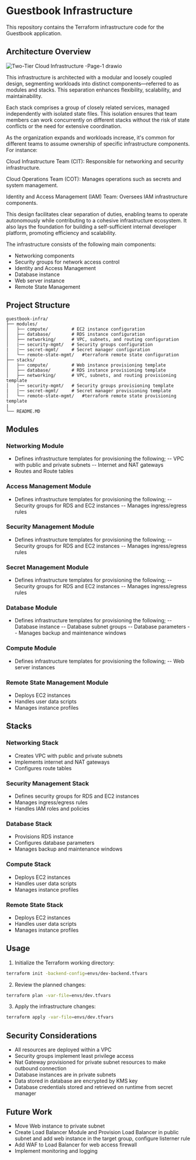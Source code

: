 # Guestbook Infrastructure

This repository contains the Terraform infrastructure code for the Guestbook application.

## Architecture Overview

![Two-Tier Cloud Infrastructure -Page-1 drawio](https://github.com/user-attachments/assets/d92a2657-c4d7-4ab7-865a-d84066956dfb)

This infrastructure is architected with a modular and loosely coupled design, segmenting workloads into distinct components—referred to as modules and stacks. This separation enhances flexibility, scalability, and maintainability.​

Each stack comprises a group of closely related services, managed independently with isolated state files. This isolation ensures that team members can work concurrently on different stacks without the risk of state conflicts or the need for extensive coordination.​

As the organization expands and workloads increase, it's common for different teams to assume ownership of specific infrastructure components. For instance:​

Cloud Infrastructure Team (CIT): Responsible for networking and security infrastructure.

Cloud Operations Team (COT): Manages operations such as secrets and system management.

Identity and Access Management (IAM) Team: Oversees IAM infrastructure components.​

This design facilitates clear separation of duties, enabling teams to operate autonomously while contributing to a cohesive infrastructure ecosystem. It also lays the foundation for building a self-sufficient internal developer platform, promoting efficiency and scalability.

The infrastructure consists of the following main components:

- Networking components
- Security groups for network access control
- Identity and Access Management
- Database instance
- Web server instance
- Remote State Management

## Project Structure

```
guestbook-infra/
├── modules/
│   ├── compute/         # EC2 instance configuration
│   ├── database/        # RDS instance configuration
│   ├── networking/      # VPC, subnets, and routing configuration
│   |── security-mgmt/   # Security groups configuration
|   |── secret-mgmt/     # Secret manager configuration
│   └── remote-state-mgmt/   #terraform remote state configuration
├── stacks/
│   ├── compute/         # Web instance provisioning template
│   ├── database/        # RDS instance provisioning template
│   ├── networking/      # VPC, subnets, and routing provisioning template
│   |── security-mgmt/   # Security groups provisioning template
|   |── secret-mgmt/     # Secret manager provisioning template
│   └── remote-state-mgmt/   #terraform remote state provisioning template
|
└── README.MD
```

## Modules

### Networking Module

- Defines infrastructure templates for provisioning the following;
-- VPC with public and private subnets
-- Internet and NAT gateways
- Routes and Route tables

### Access Management Module

- Defines infrastructure templates for provisioning the following;
-- Security groups for RDS and EC2 instances
-- Manages ingress/egress rules

### Security Management Module

- Defines infrastructure templates for provisioning the following;
-- Security groups for RDS and EC2 instances
-- Manages ingress/egress rules

### Secret Management Module

- Defines infrastructure templates for provisioning the following;
-- Security groups for RDS and EC2 instances
-- Manages ingress/egress rules

### Database Module

- Defines infrastructure templates for provisioning the following;
-- Database instance
-- Database subnet groups
-- Database parameters
-- Manages backup and maintenance windows

### Compute Module

- Defines infrastructure templates for provisioning the following;
-- Web server instances

### Remote State Management Module

- Deploys EC2 instances
- Handles user data scripts
- Manages instance profiles

## Stacks

### Networking Stack

- Creates VPC with public and private subnets
- Implements internet and NAT gateways
- Configures route tables

### Security Management Stack

- Defines security groups for RDS and EC2 instances
- Manages ingress/egress rules
- Handles IAM roles and policies

### Database Stack

- Provisions RDS instance
- Configures database parameters
- Manages backup and maintenance windows

### Compute Stack

- Deploys EC2 instances
- Handles user data scripts
- Manages instance profiles

### Remote State Stack

- Deploys EC2 instances
- Handles user data scripts
- Manages instance profiles

## Usage

1. Initialize the Terraform working directory:

```bash
terraform init -backend-config=envs/dev-backend.tfvars
```

2. Review the planned changes:

```bash
terraform plan -var-file=envs/dev.tfvars
```

3. Apply the infrastructure changes:

```bash
terraform apply -var-file=envs/dev.tfvars
```

## Security Considerations

- All resources are deployed within a VPC
- Security groups implement least privilege access
- Nat Gateway provisioned for private subnet resources to make outbound connection
- Database instances are in private subnets
- Data stored in database are encrypted by KMS key
- Database credentials stored and retrieved on runtime from secret manager

## Future Work

- Move Web instance to private subnet
- Create Load Balancer Module and Provision Load Balancer in public subnet and add web instance in the target group, configure listerner rule
- Add WAF to Load Balancer for web access firewall
- Implement monitoring and logging
